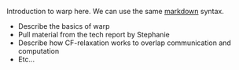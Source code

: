 Introduction to warp here.  We can use the same
[markdown](http://www.stack.nl/~dimitri/doxygen/manual/markdown.html) syntax.
- Describe the basics of warp
- Pull material from the tech report by Stephanie
- Describe how CF-relaxation works to overlap communication and computation
- Etc...

